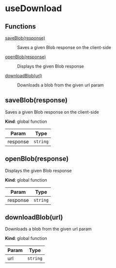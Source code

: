# useDownload

## Functions

<dl>
<dt><a href="#saveBlob">saveBlob(response)</a></dt>
<dd><p>Saves a given Blob response on the client-side</p>
</dd>
<dt><a href="#openBlob">openBlob(response)</a></dt>
<dd><p>Displays the given Blob response</p>
</dd>
<dt><a href="#downloadBlob">downloadBlob(url)</a></dt>
<dd><p>Downloads a blob from the given url param</p>
</dd>
</dl>

<a name="saveBlob"></a>

## saveBlob(response)
Saves a given Blob response on the client-side

**Kind**: global function  

| Param | Type |
| --- | --- |
| response | <code>string</code> | 

<a name="openBlob"></a>

## openBlob(response)
Displays the given Blob response

**Kind**: global function  

| Param | Type |
| --- | --- |
| response | <code>string</code> | 

<a name="downloadBlob"></a>

## downloadBlob(url)
Downloads a blob from the given url param

**Kind**: global function  

| Param | Type |
| --- | --- |
| url | <code>string</code> | 

